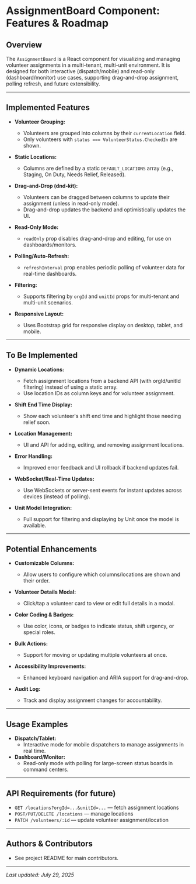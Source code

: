 # AssignmentBoard Component: Features & Roadmap

## Overview
The `AssignmentBoard` is a React component for visualizing and managing volunteer assignments in a multi-tenant, multi-unit environment. It is designed for both interactive (dispatch/mobile) and read-only (dashboard/monitor) use cases, supporting drag-and-drop assignment, polling refresh, and future extensibility.

---

## Implemented Features

- **Volunteer Grouping:**
  - Volunteers are grouped into columns by their `currentLocation` field.
  - Only volunteers with `status === VolunteerStatus.CheckedIn` are shown.

- **Static Locations:**
  - Columns are defined by a static `DEFAULT_LOCATIONS` array (e.g., Staging, On Duty, Needs Relief, Released).

- **Drag-and-Drop (dnd-kit):**
  - Volunteers can be dragged between columns to update their assignment (unless in read-only mode).
  - Drag-and-drop updates the backend and optimistically updates the UI.

- **Read-Only Mode:**
  - `readOnly` prop disables drag-and-drop and editing, for use on dashboards/monitors.

- **Polling/Auto-Refresh:**
  - `refreshInterval` prop enables periodic polling of volunteer data for real-time dashboards.

- **Filtering:**
  - Supports filtering by `orgId` and `unitId` props for multi-tenant and multi-unit scenarios.

- **Responsive Layout:**
  - Uses Bootstrap grid for responsive display on desktop, tablet, and mobile.

---

## To Be Implemented

- **Dynamic Locations:**
  - Fetch assignment locations from a backend API (with orgId/unitId filtering) instead of using a static array.
  - Use location IDs as column keys and for volunteer assignment.

- **Shift End Time Display:**
  - Show each volunteer's shift end time and highlight those needing relief soon.

- **Location Management:**
  - UI and API for adding, editing, and removing assignment locations.

- **Error Handling:**
  - Improved error feedback and UI rollback if backend updates fail.

- **WebSocket/Real-Time Updates:**
  - Use WebSockets or server-sent events for instant updates across devices (instead of polling).

- **Unit Model Integration:**
  - Full support for filtering and displaying by Unit once the model is available.

---

## Potential Enhancements

- **Customizable Columns:**
  - Allow users to configure which columns/locations are shown and their order.

- **Volunteer Details Modal:**
  - Click/tap a volunteer card to view or edit full details in a modal.

- **Color Coding & Badges:**
  - Use color, icons, or badges to indicate status, shift urgency, or special roles.

- **Bulk Actions:**
  - Support for moving or updating multiple volunteers at once.

- **Accessibility Improvements:**
  - Enhanced keyboard navigation and ARIA support for drag-and-drop.

- **Audit Log:**
  - Track and display assignment changes for accountability.

---

## Usage Examples

- **Dispatch/Tablet:**
  - Interactive mode for mobile dispatchers to manage assignments in real time.
- **Dashboard/Monitor:**
  - Read-only mode with polling for large-screen status boards in command centers.

---

## API Requirements (for future)
- `GET /locations?orgId=...&unitId=...` — fetch assignment locations
- `POST/PUT/DELETE /locations` — manage locations
- `PATCH /volunteers/:id` — update volunteer assignment/location

---

## Authors & Contributors
- See project README for main contributors.

---

_Last updated: July 29, 2025_
